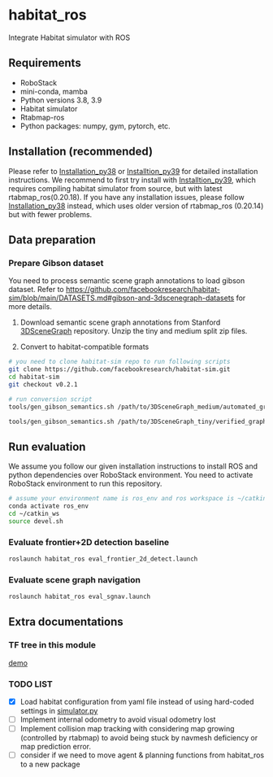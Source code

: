 # habitat_ros

Integrate Habitat simulator with ROS

## Requirements

-   RoboStack
-   mini-conda, mamba
-   Python versions 3.8, 3.9
-   Habitat simulator
-   Rtabmap-ros
-   Python packages: numpy, gym, pytorch, etc.

## Installation (recommended)

Please refer to [Installation_py38](habitat/Installation_py38.md) or [Installtion_py39](habitat/Installation_py39.md) for detailed installation instructions. We recommend to first try install with [Installtion_py39](habitat/Installation_py39.md), which requires compiling
habitat simulator from source, but with latest rtabmap_ros(0.20.18). If you have any installation issues, please follow [Installation_py38](habitat/Installation_py38.md) instead, which uses older version of rtabmap_ros (0.20.14) but with fewer problems.

## Data preparation

### Prepare Gibson dataset

You need to process semantic scene graph annotations to load gibson dataset. Refer to https://github.com/facebookresearch/habitat-sim/blob/main/DATASETS.md#gibson-and-3dscenegraph-datasets for more details.

1. Download semantic scene graph annotations from Stanford [3DSceneGraph](https://github.com/StanfordVL/3DSceneGraph) repository. Unzip the tiny and medium split zip files.

2. Convert to habitat-compatible formats

```bash
# you need to clone habitat-sim repo to run following scripts
git clone https://github.com/facebookresearch/habitat-sim.git
cd habitat-sim
git checkout v0.2.1

# run conversion script
tools/gen_gibson_semantics.sh /path/to/3DSceneGraph_medium/automated_graph /path/to/habitat_data/scene_datasets/gibson  /path/to/habitat_data/scene_datasets/gibson

tools/gen_gibson_semantics.sh /path/to/3DSceneGraph_tiny/verified_graph /path/to/habitat_data/scene_datasets/gibson  /path/to/habitat_data/scene_datasets/gibson
```

## Run evaluation

We assume you follow our given installation instructions to install ROS and python dependencies over RoboStack environment. You need to activate RoboStack environment to run this repository.

```bash
# assume your environment name is ros_env and ros workspace is ~/catkin_ws
conda activate ros_env
cd ~/catkin_ws
source devel.sh
```

### Evaluate frontier+2D detection baseline

```bash
roslaunch habitat_ros eval_frontier_2d_detect.launch
```

### Evaluate scene graph navigation

```bash
roslaunch habitat_ros eval_sgnav.launch
```

## Extra documentations

### TF tree in this module

[demo](./img/tf_tree.png)

### TODO LIST

-   [x] Load habitat configuration from yaml file instead of using hard-coded settings in [simulator.py](habitat/scripts/simulator.py)
-   [ ] Implement internal odometry to avoid visual odometry lost
-   [ ] Implement collision map tracking with considering map growing (controlled by rtabmap) to avoid being stuck by navmesh deficiency or map prediction error.
-   [ ] consider if we need to move agent & planning functions from habitat_ros to a new package
